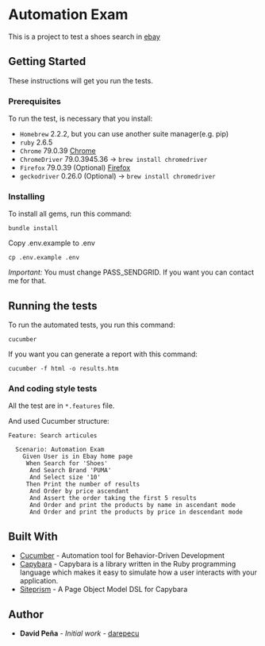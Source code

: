 # Automation Exam

This is a project to test a shoes search in [ebay](http://www.ebay.com/)

## Getting Started

These instructions will get you run the tests.

### Prerequisites

To run the test, is necessary that you install:

 - `Homebrew` 2.2.2, but you can use another suite manager(e.g. pip)
 - `ruby` 2.6.5
 - `Chrome` 79.0.39 [Chrome](https://www.google.com/intl/es/chrome/)
 - `ChromeDriver` 79.0.3945.36 ->
  ``` brew install chromedriver ```
 - `Firefox` 79.0.39 (Optional) [Firefox](https://www.mozilla.org/es-ES/firefox/new/)
 - `geckodriver` 0.26.0 (Optional) ->
   ``` brew install chromedriver ```

### Installing

To install all gems, run this command:

```
bundle install
```

Copy .env.example to .env

```
cp .env.example .env
```

*Important:* You must change PASS_SENDGRID. If you want you can contact me for that. 

## Running the tests

To run the automated tests, you run this command:

```
cucumber
```

If you want you can generate a report with this command:

```
cucumber -f html -o results.htm
```

### And coding style tests

All the test are in  `*.features`  file.

And used Cucumber structure:

```
Feature: Search articules

  Scenario: Automation Exam
    Given User is in Ebay home page
     When Search for 'Shoes'
      And Search Brand 'PUMA'
      And Select size '10'
     Then Print the number of results
      And Order by price ascendant
      And Assert the order taking the first 5 results
      And Order and print the products by name in ascendant mode
      And Order and print the products by price in descendant mode
```

## Built With

* [Cucumber](https://cucumber.io/tools/cucumber-open/) - Automation tool for Behavior-Driven Development
* [Capybara](http://teamcapybara.github.io/capybara/) - Capybara is a library written in the Ruby programming language which makes it easy to simulate how a user interacts with your application.
* [Siteprism](https://github.com/site-prism/site_prism) - A Page Object Model DSL for Capybara

## Author

* **David Peña** - *Initial work* - [darepecu](https://github.com/darepecu)

